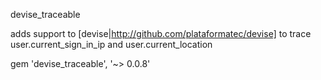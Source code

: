 devise_traceable

adds support to [devise|http://github.com/plataformatec/devise] to trace user.current_sign_in_ip and user.current_location

gem 'devise_traceable', '~> 0.0.8'
